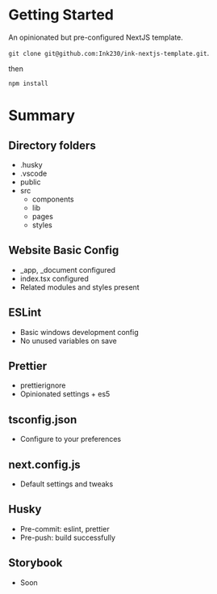 # Getting Started

An opinionated but pre-configured NextJS template.

`git clone git@github.com:Ink230/ink-nextjs-template.git`.

then

`npm install`

# Summary

## Directory folders

- .husky
- .vscode
- public
- src
  - components
  - lib
  - pages
  - styles

## Website Basic Config

- \_app, \_document configured
- index.tsx configured
- Related modules and styles present

## ESLint

- Basic windows development config
- No unused variables on save

## Prettier

- prettierignore
- Opinionated settings + es5

## tsconfig.json

- Configure to your preferences

## next.config.js

- Default settings and tweaks

## Husky

- Pre-commit: eslint, prettier
- Pre-push: build successfully

## Storybook

- Soon
